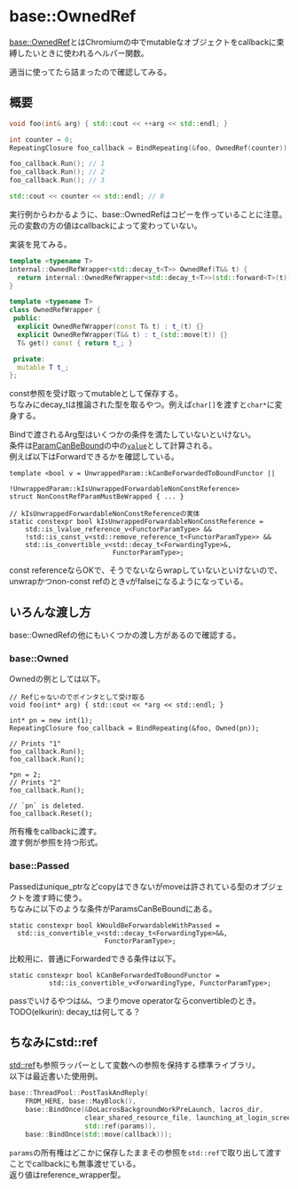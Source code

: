 # base::OwnedRef

[base::OwnedRef](https://source.chromium.org/chromium/chromium/src/+/main:base/functional/bind.h;l=357;drc=7824b6f569e030d369cb58ba731b9c56eaeb6d93)とはChromiumの中でmutableなオブジェクトをcallbackに束縛したいときに使われるヘルパー関数。  

適当に使ってたら詰まったので確認してみる。

## 概要
```cpp
void foo(int& arg) { std::cout << ++arg << std::endl; }

int counter = 0;
RepeatingClosure foo_callback = BindRepeating(&foo, OwnedRef(counter));

foo_callback.Run(); // 1
foo_callback.Run(); // 2
foo_callback.Run(); // 3

std::cout << counter << std::endl; // 0
```
実行例からわかるように、base::OwnedRefはコピーを作っていることに注意。  
元の変数の方の値はcallbackによって変わっていない。

実装を見てみる。
```cpp
template <typename T>
internal::OwnedRefWrapper<std::decay_t<T>> OwnedRef(T&& t) {
  return internal::OwnedRefWrapper<std::decay_t<T>>(std::forward<T>(t));
}

template <typename T>
class OwnedRefWrapper {
 public:
  explicit OwnedRefWrapper(const T& t) : t_(t) {}
  explicit OwnedRefWrapper(T&& t) : t_(std::move(t)) {}
  T& get() const { return t_; }

 private:
  mutable T t_;
};
```
const参照を受け取ってmutableとして保存する。  
ちなみにdecay_tは推論された型を取るやつ。例えば`char[]`を渡すと`char*`に変身する。

Bindで渡されるArg型はいくつかの条件を満たしていないといけない。  
条件は[ParamCanBeBound](https://source.chromium.org/chromium/chromium/src/+/main:base/functional/bind_internal.h;l=1444;drc=f4a00cc248dd2dc8ec8759fb51620d47b5114090)の中の[`value`](https://source.chromium.org/chromium/chromium/src/+/main:base/functional/bind_internal.h;l=1577-1585;drc=f4a00cc248dd2dc8ec8759fb51620d47b5114090)として計算される。  
例えば以下はForwardできるかを確認している。
```cpp!
template <bool v = UnwrappedParam::kCanBeForwardedToBoundFunctor ||
                   !UnwrappedParam::kIsUnwrappedForwardableNonConstReference>
struct NonConstRefParamMustBeWrapped { ... }
  
// kIsUnwrappedForwardableNonConstReferenceの実体
static constexpr bool kIsUnwrappedForwardableNonConstReference =
    std::is_lvalue_reference_v<FunctorParamType> &&
    !std::is_const_v<std::remove_reference_t<FunctorParamType>> &&
    std::is_convertible_v<std::decay_t<ForwardingType>&,
                          FunctorParamType>;
```
const referenceならOKで、そうでないならwrapしていないといけないので、unwrapかつnon-const refのとき`v`がfalseになるようになっている。

## いろんな渡し方
base::OwnedRefの他にもいくつかの渡し方があるので確認する。

### base::Owned
Ownedの例としては以下。
```cpp!
// Refじゃないのでポインタとして受け取る
void foo(int* arg) { std::cout << *arg << std::endl; }

int* pn = new int(1);
RepeatingClosure foo_callback = BindRepeating(&foo, Owned(pn));

// Prints "1"
foo_callback.Run();
foo_callback.Run();

*pn = 2;
// Prints "2"
foo_callback.Run();

// `pn` is deleted.
foo_callback.Reset();
```
所有権をcallbackに渡す。  
渡す側が参照を持つ形式。

### base::Passed
Passedはunique_ptrなどcopyはできないがmoveは許されている型のオブジェクトを渡す時に使う。  
ちなみに以下のような条件がParamsCanBeBoundにある。
```cpp!
static constexpr bool kWouldBeForwardableWithPassed =
  std::is_convertible_v<std::decay_t<ForwardingType>&&,
                        FunctorParamType>;
```
比較用に、普通にForwardedできる条件は以下。
```cpp!
static constexpr bool kCanBeForwardedToBoundFunctor =
          std::is_convertible_v<ForwardingType, FunctorParamType>;
```
passでいけるやつは`&&`、つまりmove operatorならconvertibleのとき。  
TODO(elkurin): decay_tは何してる？

## ちなみにstd::ref
[std::ref](https://en.cppreference.com/w/cpp/utility/functional/ref)も参照ラッパーとして変数への参照を保持する標準ライブラリ。  
以下は最近書いた使用例。
```cpp
base::ThreadPool::PostTaskAndReply(
    FROM_HERE, base::MayBlock(),
    base::BindOnce(&DoLacrosBackgroundWorkPreLaunch, lacros_dir,
                   clear_shared_resource_file, launching_at_login_screen,
                   std::ref(params)),
    base::BindOnce(std::move(callback)));
```
`params`の所有権はどこかに保存したままその参照を`std::ref`で取り出して渡すことでcallbackにも無事渡せている。  
返り値はreference_wrapper型。